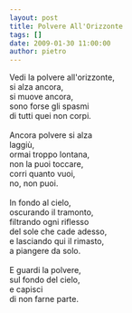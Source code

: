 ```yaml
---
layout: post
title: Polvere All'Orizzonte
tags: []
date: 2009-01-30 11:00:00
author: pietro
---
```

Vedi la polvere all'orizzonte,<br/>si alza ancora,<br/>si muove ancora,<br/>sono forse gli spasmi<br/>di tutti quei non corpi.<br/><br/>Ancora polvere si alza<br/>laggiù,<br/>ormai troppo lontana,<br/>non la puoi toccare,<br/>corri quanto vuoi,<br/>no, non puoi.<br/><br/>In fondo al cielo,<br/>oscurando il tramonto,<br/>filtrando ogni riflesso<br/>del sole che cade adesso,<br/>e lasciando qui il rimasto,<br/>a piangere da solo.<br/><br/>E guardi la polvere,<br/>sul fondo del cielo,<br/>e capisci<br/>di non farne parte.

